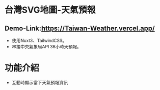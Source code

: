 # 台灣SVG地圖-天氣預報

## Demo-Link:https://Taiwan-Weather.vercel.app/

* 使用Nuxt3、TailwindCSS。
* 串接中央氣象局API 36小時天預報。

# 功能介紹

* 互動時顯示當下天氣預報資訊
